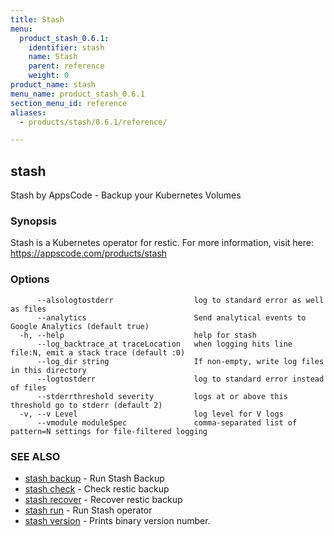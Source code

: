 ```yaml
---
title: Stash
menu:
  product_stash_0.6.1:
    identifier: stash
    name: Stash
    parent: reference
    weight: 0
product_name: stash
menu_name: product_stash_0.6.1
section_menu_id: reference
aliases:
  - products/stash/0.6.1/reference/

---
```

## stash

Stash by AppsCode - Backup your Kubernetes Volumes

### Synopsis


Stash is a Kubernetes operator for restic. For more information, visit here: https://appscode.com/products/stash

### Options

```
      --alsologtostderr                  log to standard error as well as files
      --analytics                        Send analytical events to Google Analytics (default true)
  -h, --help                             help for stash
      --log_backtrace_at traceLocation   when logging hits line file:N, emit a stack trace (default :0)
      --log_dir string                   If non-empty, write log files in this directory
      --logtostderr                      log to standard error instead of files
      --stderrthreshold severity         logs at or above this threshold go to stderr (default 2)
  -v, --v Level                          log level for V logs
      --vmodule moduleSpec               comma-separated list of pattern=N settings for file-filtered logging
```

### SEE ALSO
* [stash backup](/products/stash/0.6.1/reference/stash_backup)	 - Run Stash Backup
* [stash check](/products/stash/0.6.1/reference/stash_check)	 - Check restic backup
* [stash recover](/products/stash/0.6.1/reference/stash_recover)	 - Recover restic backup
* [stash run](/products/stash/0.6.1/reference/stash_run)	 - Run Stash operator
* [stash version](/products/stash/0.6.1/reference/stash_version)	 - Prints binary version number.

